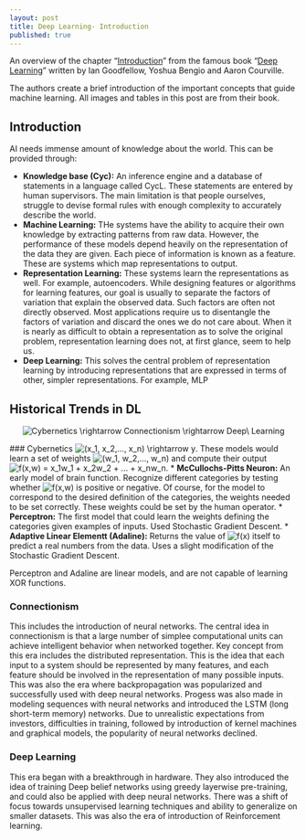 ```yaml
---
layout: post
title: Deep Learning- Introduction
published: true
---
```


An overview of the chapter “[Introduction](https://www.deeplearningbook.org/contents/intro.html)” from the famous book “[Deep Learning](https://www.deeplearningbook.org/)” written by Ian Goodfellow, Yoshua Bengio and Aaron Courville.
<!--break-->
The authors create a brief introduction of the important concepts that guide machine learning. All images and tables in this post are from their book.

## Introduction

AI needs immense amount of knowledge about the world. This can be provided through:
* <b>Knowledge base (Cyc):</b> An inference engine and a database of statements in a language called CycL. These statements are entered by human supervisors. The main limitation is that people ourselves, struggle to devise formal rules with enough complexity to accurately describe the world.
* <b>Machine Learning:</b> THe systems have the ability to acquire their own knowledge by extracting patterns from raw data. However, the performance of these models depend heavily on the representation of the data they are given. Each piece of information is known as a feature. These are systems which map representations to output.
* <b>Representation Learning:</b> These systems learn the representations as well. For example, autoencoders. While designing features or algorithms for learning features, our goal is usually to separate the factors of variation that explain the observed data. Such factors are often not directly observed. Most applications require us to disentangle the factors of variation and discard the ones we do not care about. When it is nearly as difficult to obtain a representation as to solve the original problem, representation learning does not, at first glance, seem to help us.
* <b>Deep Learning:</b> This solves the central problem of representation learning by introducing representations that are expressed in terms of other, simpler representations. For example, MLP

## Historical Trends in DL

<p align="center">
<img src="https://latex.codecogs.com/svg.latex?Cybernetics&space;\rightarrow&space;Connectionism&space;\rightarrow&space;Deep\&space;Learning" title="Cybernetics \rightarrow Connectionism \rightarrow Deep\ Learning" />
</p>
### Cybernetics
<img src="https://latex.codecogs.com/svg.latex?(x_1,&space;x_2,...,&space;x_n)&space;\rightarrow&space;y" title="(x_1, x_2,..., x_n) \rightarrow y" />. These models would learn a set of weights <img src="https://latex.codecogs.com/svg.latex?(w_1,&space;w_2,...,&space;w_n)" title="(w_1, w_2,..., w_n)" /> and compute their output <img src="https://latex.codecogs.com/svg.latex?f(x,w)&space;=&space;x_1w_1&space;&plus;&space;x_2w_2&space;&plus;&space;...&space;&plus;&space;x_nw_n" title="f(x,w) = x_1w_1 + x_2w_2 + ... + x_nw_n" />.
  * <b>McCullochs-Pitts Neuron:</b> An early model of brain function. Recognize different categories by testing whether <img src="https://latex.codecogs.com/svg.latex?f(x,w)" title="f(x,w)" /> is positive or negative. Of course, for the model to correspond to the desired definition of the categories, the weights needed to be set correctly. These weights could be set by the human operator.
  * <b>Perceptron:</b> The first model that could learn the weights defining the categories given examples of inputs. Used Stochastic Gradient Descent.
  * <b>Adaptive Linear Elementt (Adaline):</b> Returns the value of <img src="https://latex.codecogs.com/svg.latex?f(x)" title="f(x)" /> itself to predict a real numbers from the data. Uses a slight modification of the Stochastic Gradient Descent.

Perceptron and Adaline are  linear models, and are not capable of learning XOR functions.

### Connectionism
This includes the introduction of neural networks. The central idea in connectionism is that a large number of simplee computational units can achieve intelligent behavior when networked together. Key concept from this era includes the distributed representation. This is the idea that each input to a system should be represented by many features, and each feature should be involved in the representation of many possible inputs. This was also the era where backpropagation was popularized and successfully used with deep neural networks. Progess was also made in modeling sequences with neural networks and introduced the LSTM (long short-term memory) networks. Due to unrealistic expectations from investors, difficulties in training, followed by introduction of kernel machines and graphical models, the popularity of neural networks declined.
### Deep Learning
This era began with a breakthrough in hardware. They also introduced the idea of training Deep belief networks using greedy layerwise pre-training, and could also be applied with deep neural networks. There was a shift of focus towards unsupervised learning techniques and ability to generalize on smaller datasets. This was also the era of introduction of Reinforcement learning.
